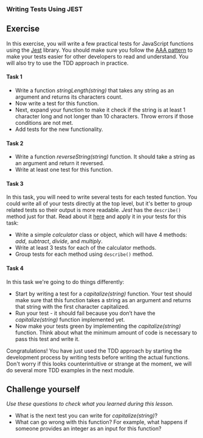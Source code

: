 ### Writing Tests Using JEST

## Exercise

In this exercise, you will write a few practical tests for JavaScript functions using the [Jest](https://jestjs.io/) library. You should make sure you follow the [AAA pattern](https://github.com/goldbergyoni/javascript-testing-best-practices#-%EF%B8%8F-12-structure-tests-by-the-aaa-pattern) to make your tests easier for other developers to read and understand. You will also try to use the TDD approach in practice.



#### Task 1
- Write a function *stringLength(string)* that takes any string as an argument and returns its characters count.
- Now write a test for this function.
- Next, expand your function to make it check if the string is at least 1 character long and not longer than 10 characters. Throw errors if those conditions are not met.
- Add tests for the new functionality.



#### Task 2
- Write a function *reverseString(string)* function. It should take a string as an argument and return it reversed.
- Write at least one test for this function.



#### Task 3
In this task, you will need to write several tests for each tested function. You could write all of your tests directly at the top level, but it's better to group related tests so their output is more readable. *Jest* has the `describe()` method just for that. Read about it [here](https://jestjs.io/docs/api#describename-fn) and apply it in your tests for this task:

- Write a simple *calculator* class or object, which will have 4 methods: *add*, *subtract*, *divide*, and *multiply*.
- Write at least 3 tests for each of the calculator methods.
- Group tests for each method using `describe()` method.


#### Task 4 
In this task we're going to do things differently:
- Start by writing a test for a *capitalize(string)* function. Your test should make sure that this function takes a string as an argument and returns that string with the first character capitalized.
- Run your test - it should fail because you don’t have the *capitalize(string)* function implemented yet.
- Now make your tests green by implementing the *capitalize(string)* function. Think about what the minimum amount of code is necessary to pass this test and write it.

Congratulations! You have just used the TDD approach by starting the development process by writing tests before writing the actual functions. Don't worry if this looks counterintuitive or strange at the moment, we will do several more TDD examples in the next module.




## Challenge yourself

*Use these questions to check what you learned during this lesson.*
- What is the next test you can write for *capitalize(string)*?
- What can go wrong with this function? For example, what happens if someone provides an integer as an input for this function?
